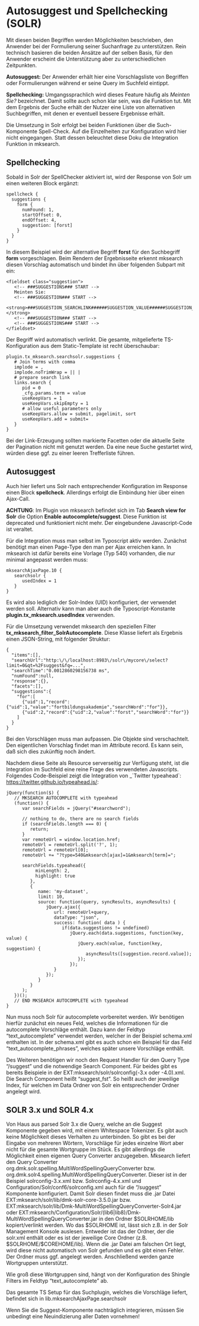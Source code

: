 Autosuggest und Spellchecking (SOLR)
====================================

Mit diesen beiden Begriffen werden Möglichkeiten beschrieben, den Anwender bei der Formulierung seiner Suchanfrage zu unterstützen. Rein technisch basieren die beiden Ansätze auf der selben Basis, für den Anwender erscheint die Unterstützung aber zu unterschiedlichen Zeitpunkten.

**Autosuggest:** Der Anwender erhält hier eine Vorschlagsliste von Begriffen oder Formulierungen während er seine Query im Suchfeld eintippt.

**Spellchecking:** Umgangssprachlich wird dieses Feature häufig als *Meinten Sie?* bezeichnet. Damit sollte auch schon klar sein, was die Funktion tut. Mit dem Ergebnis der Suche erhält der Nutzer eine Liste von alternativen Suchbegriffen, mit denen er eventuell bessere Ergebnisse erhält.

Die Umsetzung in Solr erfolgt bei beiden Funktionen über die Such-Komponente Spell-Check. Auf die Einzelheiten zur Konfiguration wird hier nicht eingegangen. Statt dessen beleuchtet diese Doku die Integration Funktion in mksearch.

Spellchecking
-------------

Sobald in Solr der SpellChecker aktiviert ist, wird der Response von Solr um einen weiteren Block ergänzt:

~~~~ {.sourceCode .js}
spellcheck {
  suggestions {
    form {
      numFound: 1,
      startOffset: 0,
      endOffset: 4,
      suggestion: [forst]
    }
  }
}
~~~~

In diesem Beispiel wird der alternative Begriff **forst** für den Suchbegriff **form** vorgeschlagen. Beim Rendern der Ergebnisseite erkennt mksearch diesen Vorschlag automatisch und bindet ihn über folgenden Subpart mit ein:

~~~~ {.sourceCode .html}
<fieldset class="suggestion">
   <!-- ###SUGGESTIONS### START -->
   Meinten Sie:
   <!-- ###SUGGESTION### START -->
   <strong>###SUGGESTION_SEARCHLINK######SUGGESTION_VALUE######SUGGESTION_SEARCHLINK###</strong>
   <!-- ###SUGGESTION### START -->
   <!-- ###SUGGESTIONS### START -->
</fieldset>
~~~~

Der Begriff wird automatisch verlinkt. Die gesamte, mitgelieferte TS-Konfiguration aus dem Static-Template ist recht überschaubar:

~~~~ {.sourceCode .ts}
plugin.tx_mksearch.searchsolr.suggestions {
   # Join terms with comma
   implode = ,
   implode.noTrimWrap = || |
   # prepare search link
   links.search {
      pid = 0
      _cfg.params.term = value
      useKeepVars = 1
      useKeepVars.skipEmpty = 1
      # allow useful parameters only
      useKeepVars.allow = submit, pagelimit, sort
      useKeepVars.add = submit=
   }
}
~~~~

Bei der Link-Erzeugung sollten markierte Facetten oder die aktuelle Seite der Pagination nicht mit genutzt werden. Da eine neue Suche gestartet wird, würden diese ggf. zu einer leeren Trefferliste führen.

Autosuggest
-----------

Auch hier liefert uns Solr nach entsprechender Konfiguration im Response einen Block **spellcheck**. Allerdings erfolgt die Einbindung hier über einen Ajax-Call.

**ACHTUNG**: Im Plugin von mksearch befindet sich im Tab **Search view for Solr** die Option **Enable autocomplete/suggest**. Diese Funktion ist deprecated und funktioniert nicht mehr. Der eingebundene Javascript-Code ist veraltet.

Für die Integration muss man selbst im Typoscript aktiv werden. Zunächst benötigt man einen Page-Type den man per Ajax erreichen kann. In mksearch ist dafür bereits eine Vorlage (Typ 540) vorhanden, die nur minimal angepasst werden muss:

~~~~ {.sourceCode .ts}
mksearchAjaxPage.10 {
   searchsolr {
      usedIndex = 1
   }
}
~~~~

Es wird also lediglich der Solr-Index (UID) konfiguriert, der verwendet werden soll. Alternativ kann man aber auch die Typoscript-Konstante **plugin.tx\_mksearch.usedIndex** verwenden.

Für die Umsetzung verwendet mksearch den speziellen Filter **tx\_mksearch\_filter\_SolrAutocomplete**. Diese Klasse liefert als Ergebnis einen JSON-String, mit folgender Struktur:

~~~~ {.sourceCode .js}
{
  "items":[],
  "searchUrl":"http:\/\/localhost:8983\/solr\/mycore\/select?limit=0&qt=%2Fsuggest&fq=...",
  "searchTime":"0.0012860298156738 ms",
  "numFound":null,
  "response":{},
  "facets":[],
  "suggestions":{
    "for":[
      {"uid":1,"record":{"uid":1,"value":"fortbildungsakademie","searchWord":"for"}},
      {"uid":2,"record":{"uid":2,"value":"forst","searchWord":"for"}}
    ]
  }
}
~~~~

Bei den Vorschlägen muss man aufpassen. Die Objekte sind verschachtelt. Den eigentlichen Vorschlag findet man im Attribute record. Es kann sein, daß sich dies zukünftig noch ändert.

Nachdem diese Seite als Resource serverseitig zur Verfügung steht, ist die Integration im Suchfeld eine reine Frage des verwendeten Javascripts. Folgendes Code-Beispiel zeigt die Integration von \_\`Twitter typeahead\`: <https://twitter.github.io/typeahead.js/>:

~~~~ {.sourceCode .js}
jQuery(function($) {
   // MKSEARCH AUTOCOMPLETE with typeahead
   (function() {
      var searchFields = jQuery("#searchword");

      // nothing to do, there are no search fields
      if (searchFields.length === 0) {
         return;
      }
      var remoteUrl = window.location.href;
      remoteUrl = remoteUrl.split('?', 1);
      remoteUrl = remoteUrl[0];
      remoteUrl += "?type=540&mksearch[ajax]=1&mksearch[term]=";

      searchFields.typeahead({
           minLength: 2,
           highlight: true
         },
         {
            name: 'my-dataset',
            limit: 10,
            source: function(query, syncResults, asyncResults) {
               jQuery.ajax({
                  url: remoteUrl+query,
                  dataType: "json",
                  success: function( data ) {
                     if(data.suggestions != undefined)
                        jQuery.each(data.suggestions, function(key, value) {
                           jQuery.each(value, function(key, suggestion) {
                              asyncResults([suggestion.record.value]);
                           });
                        });
                  }
               });
            }
         }
      );
   })();
   // END MKSEARCH AUTOCOMPLETE with typeahead
}
~~~~

Nun muss noch Solr für autocomplete vorbereitet werden. Wir benötigen hierfür zunächst ein neues Feld, welches die Informationen für die autocomplete Vorschläge enthält. Dazu kann der Feldtyp “text\_autocomplete” verwendet werden, welcher in der Beispiel schema.xml enthalten ist. In der schema.xml gibt es auch schon ein Beispiel für das Feld “text\_autocomplete\_phrases”, welches später unsere Vorschläge enthält.

Des Weiteren benötigen wir noch den Request Handler für den Query Type “/suggest” und die notwendige Search Component. Für beides gibt es bereits Beispiele in der EXT:mksearch/solr/solrconfig(-3.x oder -4.0).xml. Die Search Component heißt “suggest\_fst”. So heißt auch der jeweilige Index, für welchen im Data Ordner von Solr ein entsprechender Ordner angelegt wird.

SOLR 3.x und SOLR 4.x
---------------------

Von Haus aus parsed Solr 3.x die Query, welche an die Suggest Komponente gegeben wird, mit einem Whitespace Tokenizer. Es gibt auch keine Möglichkeit dieses Verhalten zu unterbinden. So gibt es bei der Eingabe von mehreren Wörtern, Vorschläge für jedes einzelne Wort aber nicht für die gesamte Wortgruppe im Stück. Es gibt allerdings die Möglichkeit einen eigenen Query Converter anzugegeben. Mksearch liefert den Query Converter org.dmk.solr.spelling.MultiWordSpellingQueryConverter bzw. org.dmk.solr4.spelling.MultiWordSpellingQueryConverter. Dieser ist in der Beispiel solrconfig-3.x.xml bzw. Solrconfig-4.x.xml und Configuration/Solr/conf6/solrconfig.xml auch für die “/suggest” Komponente konfiguriert. Damit Solr diesen findet muss die .jar Datei EXT:mksearch/solr/lib/dmk-solr-core-3.5.0.jar bzw. EXT:mksearch/solr/lib/Dmk-MultiWordSpellingQueryConverter-Solr4.jar oder EXT:mksearch/Configuration/Solr/(lib6|lib8)/Dmk-MultiWordSpellingQueryConverter.jar in den Ordner \$SOLRHOME/lib kopiert/verlinkt werden. Wo das \$SOLRHOME ist, lässt sich z.B. in der Solr Management Konsole auslesen. Entweder ist das der Ordner, der die solr.xml enthält oder es ist der jeweilige Core Ordner (z.B. \$SOLRHOME/\$COREHOME/lib). Wenn die .jar Datei am falschen Ort liegt, wird diese nicht automatisch von Solr gefunden und es gibt einen Fehler. Der Ordner muss ggf. angelegt werden. Anschließend werden ganze Wortgruppen unterstützt.

Wie groß diese Wortgruppen sind, hängt von der Konfiguration des Shingle Filters im Feldtyp “text\_autocomplete” ab.

Das gesamte TS Setup für das Suchplugin, welches die Vorschläge liefert, befindet sich in lib.mksearchAjaxPage.searchsolr

Wenn Sie die Suggest-Komponente nachträglich integrieren, müssen Sie unbedingt eine Neuindizierung aller Daten vornehmen!
